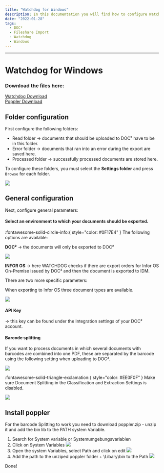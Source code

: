 ```yaml
---
title: "Watchdog for Windows"
description: In this documentation you will find how to configure Watchdog for Windows for easy Fileshare Import of your local documents to DOC².
date: "2022-01-28"
tags:
  - DOC²
  - Fileshare Import
  - Watchdog
  - Windows
---
```

---

# Watchdog for Windows

### Download the files here:
<a href="/doc2/fileshare/Watchdog.exe" download>Watchdog Download</a><br>
<a href="/doc2/fileshare/poppler.zip" download>Poppler Download</a>

## Folder configuration

First configure the following folders:

* Read folder → documents that should be uploaded to DOC² have to be in this folder.
* Error folder → documents that ran into an error during the export are saved here.
* Processed folder → successfully processed documents are stored here.

To configure these folders, you must select the **Settings folder** and press `Browse` for each folder.

![](/_images/doc2/Import_Watchdog_Windows_FolderConfiguration.png)


## General configuration

Next, configure general parameters:

#### Select an environment to which your documents should be exported.
  :fontawesome-solid-circle-info:{ style="color: #0F17E4" } The following options are available:

  **DOC²** → the documents will only be exported to DOC²

  ![](/_images/doc2/Import_Watchdog_Windows_General_Settings_2.png)
  
  **INFOR OS** → here WATCHDOG checks if there are export orders for Infor OS On-Premise issued by DOC² and then the document is exported to IDM.

  There are two more specific parameters:

  When exporting to Infor OS three document types are available.

![](/_images/doc2/Import_Watchdog_Windows_General_Settings_1.png)

#### API Key 
→ this key can be found under the Integration settings of your DOC² account.

#### Barcode splitting
If you want to process documents in which several documents with barcodes are combined into one PDF, these are separated by the barcode using the following setting when uploading to DOC².

![](/_images/doc2/Import_Watchdog_Windows_Barcode_Splitting.png)

:fontawesome-solid-triangle-exclamation:{ style="color: #EE0F0F" }
Make sure Document Splitting in the Classification and Extraction Settings is disabled.

![](/_images/doc2/DOC2_Classification_and_Extraction_Document_Splitting.png)


## Install poppler
For the barcode Splitting to work you need to download poppler.zip - unzip it and add the bin lib to the PATH system Variable.

1. Search for System variable or Systemumgebungsvariablen
2. Click on System Variables ![](/_images/doc2/watchdog/systemeigenschaften.png)
3. Open the system Variables, select Path and click on edit ![](/_images/doc2/watchdog/windows-env.png)
4. Add the path to the unziped poppler folder + \Libary\bin to the Path ![](/_images/doc2/watchdog/add-to-path.png)

Done!
